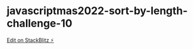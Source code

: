 # javascriptmas2022-sort-by-length-challenge-10

[Edit on StackBlitz ⚡️](https://stackblitz.com/edit/js-vxgutz)